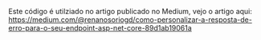Este código é utilziado no artigo publicado no Medium, vejo o artigo aqui: https://medium.com/@renanosoriogd/como-personalizar-a-resposta-de-erro-para-o-seu-endpoint-asp-net-core-89d1ab19061a
